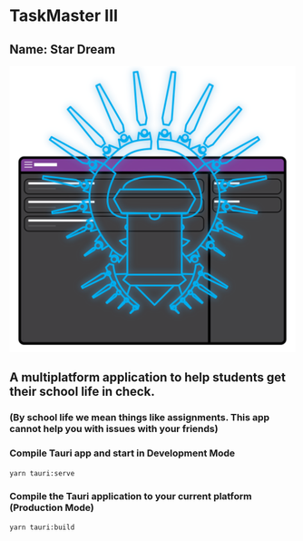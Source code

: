 # TaskMaster III
## Name: Star Dream
![alt text](media/logo.svg)
## A multiplatform application to help students get their school life in check. 
### (By school life we mean things like assignments. This app cannot help you with issues with your friends)

### Compile Tauri app and start in Development Mode
```
yarn tauri:serve
```

### Compile the Tauri application to your current platform (Production Mode)
```
yarn tauri:build
```

<!-- ### Customize configuration -->
<!-- See [Configuration Reference](https://cli.vuejs.org/config/). -->
